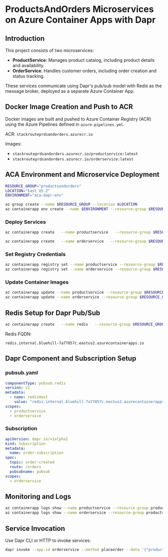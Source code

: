 
# ProductsAndOrders Microservices on Azure Container Apps with Dapr

## Introduction
This project consists of two microservices:

- **ProductService**: Manages product catalog, including product details and availability.
- **OrderService**: Handles customer orders, including order creation and status tracking.

These services communicate using Dapr's pub/sub model with Redis as the message broker, deployed as a separate Azure Container App.

## Docker Image Creation and Push to ACR

Docker images are built and pushed to Azure Container Registry (ACR) using the Azure Pipelines defined in `azure-pipelines.yml`.

ACR: `stackrouteprdsandorders.azurecr.io`

Images:
- `stackrouteprdsandorders.azurecr.io/productservice:latest`
- `stackrouteprdsandorders.azurecr.io/orderservice:latest`

## ACA Environment and Microservice Deployment

```bash
RESOURCE_GROUP="productsandorders"
LOCATION="East US 2"
ENVIRONMENT="aca-dapr-env"

az group create --name $RESOURCE_GROUP --location $LOCATION
az containerapp env create --name $ENVIRONMENT --resource-group $RESOURCE_GROUP --location $LOCATION
```

### Deploy Services

```bash
az containerapp create   --name productservice   --resource-group $RESOURCE_GROUP   --environment $ENVIRONMENT   --image $ACR/productservice:latest   --target-port 8080   --ingress external   --registry-server $ACR   --enable-dapr   --dapr-app-id productservice   --dapr-app-port 8080

az containerapp create   --name orderservice   --resource-group $RESOURCE_GROUP   --environment $ENVIRONMENT   --image $ACR/orderservice:latest   --target-port 8080   --ingress internal   --registry-server $ACR   --enable-dapr   --dapr-app-id orderservice   --dapr-app-port 8080
```

### Set Registry Credentials

```bash
az containerapp registry set --name productservice --resource-group $RESOURCE_GROUP --server $ACR_SERVER --username $ACR_USER --password "$ACR_PASS"
az containerapp registry set --name orderservice --resource-group $RESOURCE_GROUP --server $ACR_SERVER --username $ACR_USER --password "$ACR_PASS"
```

### Update Container Images

```bash
az containerapp update --name productservice --resource-group $RESOURCE_GROUP --image $ACR_SERVER/productservice:latest
az containerapp update --name orderservice --resource-group $RESOURCE_GROUP --image $ACR_SERVER/orderservice:latest
```

## Redis Setup for Dapr Pub/Sub

```bash
az containerapp create   --name redis   --resource-group $RESOURCE_GROUP   --environment $ENVIRONMENT   --image redis:6.2   --target-port 6379   --ingress internal
```

Redis FQDN:
```
redis.internal.bluehill-7a77857c.eastus2.azurecontainerapps.io
```

## Dapr Component and Subscription Setup

### pubsub.yaml
```yaml
componentType: pubsub.redis
version: v1
metadata:
  - name: redisHost
    value: "redis.internal.bluehill-7a77857c.eastus2.azurecontainerapps.io:6379"
scopes:
  - productservice
  - orderservice
```

### Subscription
```yaml
apiVersion: dapr.io/v1alpha1
kind: Subscription
metadata:
  name: order-subscription
spec:
  topic: order-created
  route: /orders
  pubsubname: pubsub
scopes:
  - orderservice
```

## Monitoring and Logs

```bash
az containerapp logs show --name productservice --resource-group productsandorders
az containerapp logs show --name orderservice --resource-group productsandorders
```

## Service Invocation

Use Dapr CLI or HTTP to invoke services:
```bash
dapr invoke --app-id orderservice --method placeorder --data '{"productId":1}'
```

